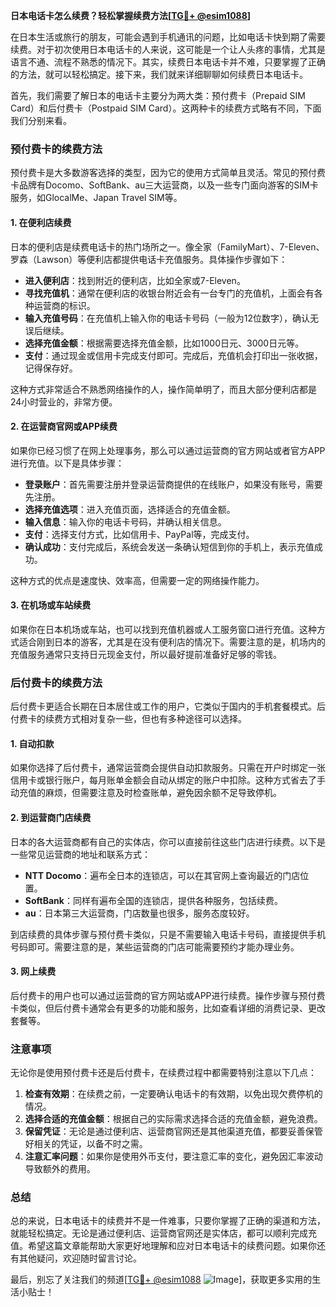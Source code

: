 **日本电话卡怎么续费？轻松掌握续费方法[[TG💪+ @esim1088](https://t.me/s/esim1088)]**

在日本生活或旅行的朋友，可能会遇到手机通讯的问题，比如电话卡快到期了需要续费。对于初次使用日本电话卡的人来说，这可能是一个让人头疼的事情，尤其是语言不通、流程不熟悉的情况下。其实，续费日本电话卡并不难，只要掌握了正确的方法，就可以轻松搞定。接下来，我们就来详细聊聊如何续费日本电话卡。

首先，我们需要了解日本的电话卡主要分为两大类：预付费卡（Prepaid SIM Card）和后付费卡（Postpaid SIM Card）。这两种卡的续费方式略有不同，下面我们分别来看。

### 预付费卡的续费方法

预付费卡是大多数游客选择的类型，因为它的使用方式简单且灵活。常见的预付费卡品牌有Docomo、SoftBank、au三大运营商，以及一些专门面向游客的SIM卡服务，如GlocalMe、Japan Travel SIM等。

#### 1. 在便利店续费
日本的便利店是续费电话卡的热门场所之一。像全家（FamilyMart）、7-Eleven、罗森（Lawson）等便利店都提供电话卡充值服务。具体操作步骤如下：

- **进入便利店**：找到附近的便利店，比如全家或7-Eleven。
- **寻找充值机**：通常在便利店的收银台附近会有一台专门的充值机，上面会有各种运营商的标识。
- **输入充值号码**：在充值机上输入你的电话卡号码（一般为12位数字），确认无误后继续。
- **选择充值金额**：根据需要选择充值金额，比如1000日元、3000日元等。
- **支付**：通过现金或信用卡完成支付即可。完成后，充值机会打印出一张收据，记得保存好。

这种方式非常适合不熟悉网络操作的人，操作简单明了，而且大部分便利店都是24小时营业的，非常方便。

#### 2. 在运营商官网或APP续费
如果你已经习惯了在网上处理事务，那么可以通过运营商的官方网站或者官方APP进行充值。以下是具体步骤：

- **登录账户**：首先需要注册并登录运营商提供的在线账户，如果没有账号，需要先注册。
- **选择充值选项**：进入充值页面，选择适合的充值金额。
- **输入信息**：输入你的电话卡号码，并确认相关信息。
- **支付**：选择支付方式，比如信用卡、PayPal等，完成支付。
- **确认成功**：支付完成后，系统会发送一条确认短信到你的手机上，表示充值成功。

这种方式的优点是速度快、效率高，但需要一定的网络操作能力。

#### 3. 在机场或车站续费
如果你在日本机场或车站，也可以找到充值机器或人工服务窗口进行充值。这种方式适合刚到日本的游客，尤其是在没有便利店的情况下。需要注意的是，机场内的充值服务通常只支持日元现金支付，所以最好提前准备好足够的零钱。

### 后付费卡的续费方法

后付费卡更适合长期在日本居住或工作的用户，它类似于国内的手机套餐模式。后付费卡的续费方式相对复杂一些，但也有多种途径可以选择。

#### 1. 自动扣款
如果你选择了后付费卡，通常运营商会提供自动扣款服务。只需在开户时绑定一张信用卡或银行账户，每月账单金额会自动从绑定的账户中扣除。这种方式省去了手动充值的麻烦，但需要注意及时检查账单，避免因余额不足导致停机。

#### 2. 到运营商门店续费
日本的各大运营商都有自己的实体店，你可以直接前往这些门店进行续费。以下是一些常见运营商的地址和联系方式：

- **NTT Docomo**：遍布全日本的连锁店，可以在其官网上查询最近的门店位置。
- **SoftBank**：同样有遍布全国的连锁店，提供各种服务，包括续费。
- **au**：日本第三大运营商，门店数量也很多，服务态度较好。

到店续费的具体步骤与预付费卡类似，只是不需要输入电话卡号码，直接提供手机号码即可。需要注意的是，某些运营商的门店可能需要预约才能办理业务。

#### 3. 网上续费
后付费卡的用户也可以通过运营商的官方网站或APP进行续费。操作步骤与预付费卡类似，但后付费卡通常会有更多的功能和服务，比如查看详细的消费记录、更改套餐等。

### 注意事项

无论你是使用预付费卡还是后付费卡，在续费过程中都需要特别注意以下几点：

1. **检查有效期**：在续费之前，一定要确认电话卡的有效期，以免出现欠费停机的情况。
2. **选择合适的充值金额**：根据自己的实际需求选择合适的充值金额，避免浪费。
3. **保留凭证**：无论是通过便利店、运营商官网还是其他渠道充值，都要妥善保管好相关的凭证，以备不时之需。
4. **注意汇率问题**：如果你是使用外币支付，要注意汇率的变化，避免因汇率波动导致额外的费用。

### 总结

总的来说，日本电话卡的续费并不是一件难事，只要你掌握了正确的渠道和方法，就能轻松搞定。无论是通过便利店、运营商官网还是实体店，都可以顺利完成充值。希望这篇文章能帮助大家更好地理解和应对日本电话卡的续费问题。如果你还有其他疑问，欢迎随时留言讨论。

最后，别忘了关注我们的频道[[TG💪+ @esim1088](https://t.me/s/esim1088) ![Image](https://i.postimg.cc/4NQfJmqS/Snipaste-2025-05-13-00-14-12.png)]，获取更多实用的生活小贴士！